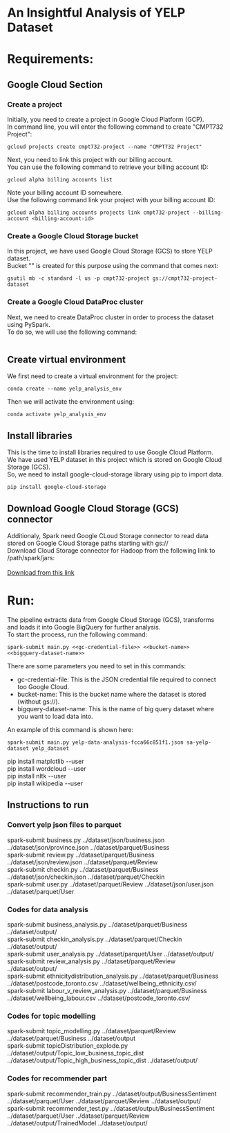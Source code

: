 # An Insightful Analysis of YELP Dataset

# Requirements:

## Google Cloud Section
### Create a project
Initially, you need to create a project in Google Cloud Platform (GCP). <br/>
In command line, you will enter the following command to create "CMPT732 Project":<br/>
```
gcloud projects create cmpt732-project --name "CMPT732 Project" 
```
Next, you need to link this project with our billing account.<br/>
You can use the following command to retrieve your billing account ID:<br/>
```
gcloud alpha billing accounts list
```
Note your billing account ID somewhere.<br/>
Use the following command link your project with your billing account ID:<br/>
```
gcloud alpha billing accounts projects link cmpt732-project --billing-account <billing-account-id>
```

### Create a Google Cloud Storage bucket 
In this project, we have used Google Cloud Storage (GCS) to store YELP dataset.<br/>
Bucket "" is created for this purpose using the command that comes next:<br/>
```
gsutil mb -c standard -l us -p cmpt732-project gs://cmpt732-project-dataset
```

### Create a Google Cloud DataProc cluster
Next, we need to create DataProc cluster in order to process the dataset using PySpark.<br/>
To do so, we will use the following command:<br/>
```
```

## Create virtual environment
We first need to create a virtual environment for the project: <br/>
```
conda create --name yelp_analysis_env
```

Then we will activate the environment using: <br/>
```
conda activate yelp_analysis_env
```

## Install libraries
This is the time to install libraries required to use Google Cloud Platform. <br/>
We have used YELP dataset in this project which is stored on Google Cloud Storage (GCS). <br/>
So, we need to install google-cloud-storage library using pip to import data. <br/>
```
pip install google-cloud-storage
```

## Download Google Cloud Storage (GCS) connector 
Additionaly, Spark need Google CLoud Storage connector to read data stored on Google Cloud Storage paths starting with gs:// <br/>
Download Cloud Storage connector for Hadoop from the following link to /path/spark/jars: <br/><br/>
[Download from this link](https://cloud.google.com/dataproc/docs/concepts/connectors/cloud-storage) <br/>

# Run:
The pipeline extracts data from Google Cloud Storage (GCS), transforms and loads it into Google BigQuery for further analysis.<br/>
To start the process, run the following command: <br/>
```
spark-submit main.py <<gc-credential-file>> <<bucket-name>> <<bigquery-dataset-name>>
```
There are some parameters you need to set in this commands:
- gc-credential-file: This is the JSON credential file required to connect too Google Cloud.
- bucket-name: This is the bucket name where the dataset is stored (without gs://).
- bigquery-dataset-name: This is the name of big query dataset where you want to load data into.

An example of this command is shown here:
```
spark-submit main.py yelp-data-analysis-fcca66c851f1.json sa-yelp-dataset yelp_dataset
```


pip install matplotlib --user <br/>
pip install wordcloud --user <br/>
pip install nltk --user <br/>
pip install wikipedia --user <br/>

## Instructions to run

### Convert yelp json files to parquet
spark-submit business.py ../dataset/json/business.json ../dataset/json/province.json ../dataset/parquet/Business <br/>
spark-submit review.py ../dataset/parquet/Business ../dataset/json/review.json ../dataset/parquet/Review <br/>
spark-submit checkin.py ../dataset/parquet/Business ../dataset/json/checkin.json ../dataset/parquet/Checkin <br/>
spark-submit user.py ../dataset/parquet/Review ../dataset/json/user.json ../dataset/parquet/User <br/>

### Codes for data analysis
spark-submit business_analysis.py ../dataset/parquet/Business ../dataset/output/ <br/>
spark-submit checkin_analysis.py ../dataset/parquet/Checkin ../dataset/output/ <br/>
spark-submit user_analysis.py ../dataset/parquet/User ../dataset/output/ <br/>
spark-submit review_analysis.py ../dataset/parquet/Review ../dataset/output/ <br/>
spark-submit ethnicitydistribution_analysis.py ../dataset/parquet/Business ../dataset/postcode_toronto.csv ../dataset/wellbeing_ethnicity.csv/ <br/>
spark-submit labour_v_review_analysis.py ../dataset/parquet/Business ../dataset/wellbeing_labour.csv ../dataset/postcode_toronto.csv/ <br/>

### Codes for topic modelling
spark-submit topic_modelling.py ../dataset/parquet/Review ../dataset/parquet/Business ../dataset/output <br/>
spark-submit topicDistribution_explode.py ../dataset/output/Topic_low_business_topic_dist ../dataset/output/Topic_high_business_topic_dist ../dataset/output/ <br/>

### Codes for recommender part
spark-submit recommender_train.py ../dataset/output/BusinessSentiment ../dataset/parquet/User ../dataset/parquet/Review ../dataset/output/ <br/>
spark-submit recommender_test.py ../dataset/output/BusinessSentiment ../dataset/parquet/User ../dataset/parquet/Review ../dataset/output/TrainedModel ../dataset/output/ <br/>
